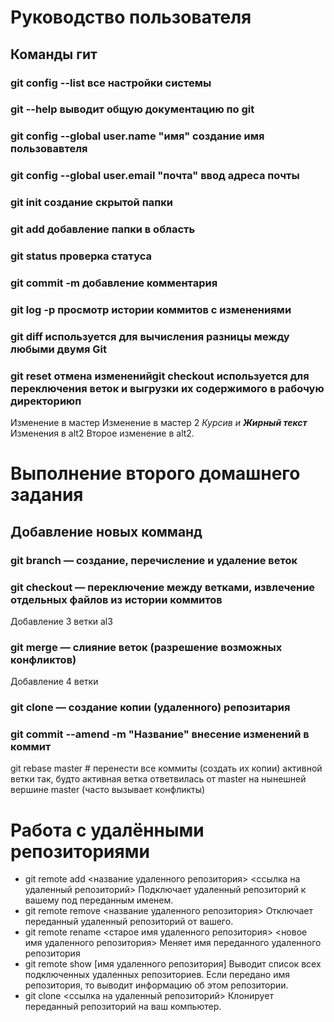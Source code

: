 # Руководство пользователя
## Команды гит
### git config --list все настройки системы
### git --help выводит общую документацию по git
### git config --global user.name "имя" создание имя пользовавтеля
### git config --global user.email "почта" ввод адреса почты
### git init создание скрытой папки
### git add добавление папки в область
### git status проверка статуса
### git commit -m добавление комментария
### git log -p просмотр истории коммитов с изменениями
### git diff используется для вычисления разницы между любыми двумя Git
### git reset отмена измененийgit checkout используется для переключения веток и выгрузки их содержимого в рабочую директориюп
Изменение в мастер
Изменение в мастер 2
*Курсив и __Жирный текст__*
Изменения в alt2
Второе изменение в alt2.
# Выполнение второго домашнего задания
## Добавление новых комманд
### git branch — создание, перечисление и удаление веток
### git checkout — переключение между ветками, извлечение отдельных файлов из истории коммитов
Добавление 3 ветки al3
### git merge — слияние веток (разрешение возможных конфликтов)
Добавление 4 ветки
### git clone — создание копии (удаленного) репозитария

### git commit --amend -m "Название" внесение изменений в коммит

git rebase master # перенести все коммиты (создать их копии) активной ветки так, будто активная ветка ответвилась от master на нынешней вершине master (часто вызывает конфликты)

# Работа с удалёнными репозиториями
* git remote add <название удаленного репозитория> <ссылка на удаленный репозиторий> Подключает удаленный репозиторий к вашему под переданным именем.
* git remote remove <название удаленного репозитория> Отключает переданный удаленный репозиторий от вашего.
* git remote rename <старое имя удаленного репозитория> <новое имя удаленного репозитория> Меняет имя переданного удаленного репозитория
* git remote show [имя удаленного репозитория] Выводит список всех подключенных удаленных репозиториев. Если передано имя репозитория, то выводит информацию об этом репозитории.
* git clone <ссылка на удаленный репозиторий> Клонирует переданный репозиторий на ваш компьютер.

